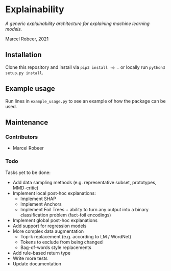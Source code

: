 # Explainability
_A generic explainability architecture for explaining machine learning models._

Marcel Robeer, 2021

## Installation
Clone this repository and install via `pip3 install -e .` or locally run `python3 setup.py install`.

## Example usage
Run lines in `example_usage.py` to see an example of how the package can be used.

## Maintenance
### Contributors
- Marcel Robeer

### Todo
Tasks yet to be done:
- Add data sampling methods (e.g. representative subset, prototypes, MMD-critic)
- Implement local post-hoc explanations:
    - Implement SHAP
    - Implement Anchors
    - Implement Foil Trees + ability to turn any output into a binary classification problem (fact-foil encodings)
- Implement global post-hoc explanations
- Add support for regression models
- More complex data augmentation
    - Top-k replacement (e.g. according to LM / WordNet)
    - Tokens to exclude from being changed
    - Bag-of-words style replacements
- Add rule-based return type
- Write more tests
- Update documentation
